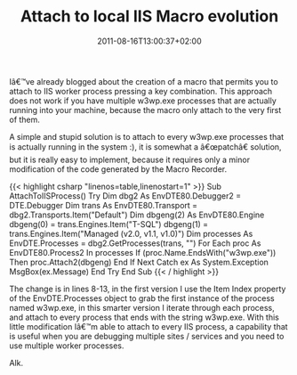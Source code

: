 ﻿---
title: "Attach to local IIS Macro evolution"
description: ""
date: 2011-08-16T13:00:37+02:00
draft: false
tags: [Macro,Visual Studio]
categories: [Visual Studio]
---
Iâ€™ve already blogged about the creation of a macro that permits you to attach to IIS worker process pressing a key combination. This approach does not work if you have multiple w3wp.exe processes that are actually running into your machine, because the macro only attach to the very first of them.

A simple and stupid solution is to attach to every w3wp.exe processes that is actually running in the system :), it is somewhat a â€œpatchâ€ solution, but it is really easy to implement, because it requires only a minor modification of the code generated by the Macro Recorder.

{{< highlight csharp "linenos=table,linenostart=1" >}}
Sub AttachToIISProcess()
Try
Dim dbg2 As EnvDTE80.Debugger2 = DTE.Debugger
Dim trans As EnvDTE80.Transport = dbg2.Transports.Item("Default")
Dim dbgeng(2) As EnvDTE80.Engine
dbgeng(0) = trans.Engines.Item("T-SQL")
dbgeng(1) = trans.Engines.Item("Managed (v2.0, v1.1, v1.0)")
Dim processes As EnvDTE.Processes = dbg2.GetProcesses(trans, "")
For Each proc As EnvDTE80.Process2 In processes
If (proc.Name.EndsWith("w3wp.exe")) Then
proc.Attach2(dbgeng)
End If
Next
Catch ex As System.Exception
MsgBox(ex.Message)
End Try
End Sub
{{< / highlight >}}

The change is in lines 8-13, in the first version I use the Item Index property of the EnvDTE.Processes object to grab the first instance of the process named w3wp.exe, in this smarter version I iterate through each process, and attach to every process that ends with the string w3wp.exe. With this little modification Iâ€™m able to attach to every IIS process, a capability that is useful when you are debugging multiple sites / services and you need to use multiple worker processes.

Alk.

